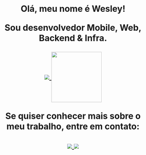 
<div>
<br>

<h1 align="center">
Olá, meu nome é Wesley!
</p>


<p align="center">
    Sou desenvolvedor Mobile, Web, Backend & Infra.
</p>





<p align="center">
  <a href="https://github.com/anuraghazra/github-readme-stats">
    <img
      align="center"
      src="https://github-readme-stats.vercel.app/api/top-langs/?username=wesbdss&theme=radical"
    />
     <img
      align="center"
      height="165"
      src="https://github-readme-stats.vercel.app/api?username=wesbdss&count_private=true&show_icons=true&custom_title=Github%20Status&hide=issues&theme=radical"
    />
  </a>
</p>
<p align="center">Se quiser conhecer mais sobre o meu trabalho, entre em contato:</p>
<p align="center">

  <a href="https://github.com/wesbdss">
    <img
      align="center"
      src="https://img.shields.io/badge/-Github-000?style=flat-square&logo=Github&logoColor=white&link=https://github.com/wesbdss"
    />
  </a>
  
  <a href="https://www.linkedin.com/in/wesbdss/">
    <img
      align="center"
      src="https://img.shields.io/badge/-LinkedIn-blue?style=flat-square&logo=Linkedin&logoColor=white&link=https://www.linkedin.com/in/wesbdss/"
    />
  </a>
</p>
<br>
</div>








